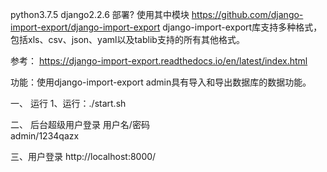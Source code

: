 python3.7.5   django2.2.6  部署?
使用其中模块 https://github.com/django-import-export/django-import-export
django-import-export库支持多种格式，包括xls、csv、json、yaml以及tablib支持的所有其他格式。

参考： https://django-import-export.readthedocs.io/en/latest/index.html

功能：使用django-import-export  admin具有导入和导出数据库的数据功能。




一、 运行 
1、运行：./start.sh 


二、 后台超级用户登录
用户名/密码  
admin/1234qazx

三、用户登录
http://localhost:8000/


